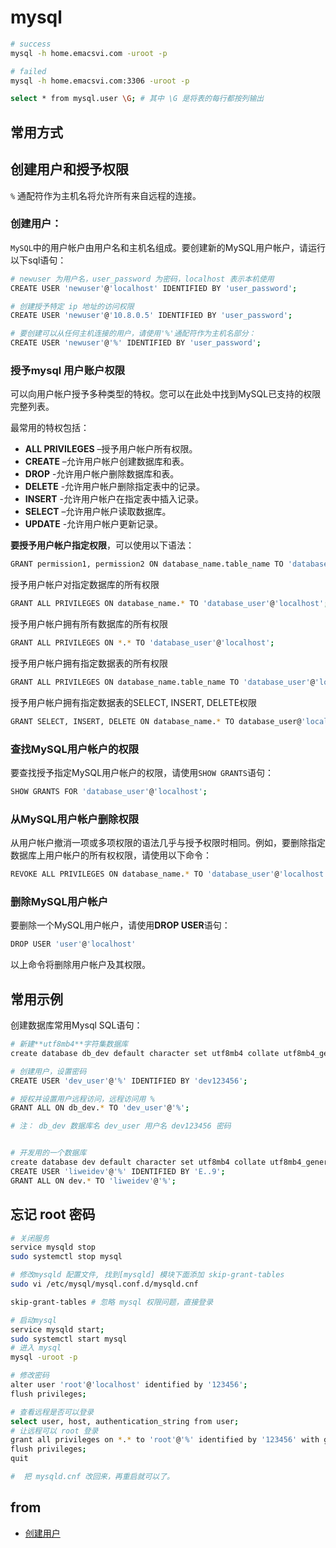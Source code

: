 # mysql

```bash
# success
mysql -h home.emacsvi.com -uroot -p

# failed
mysql -h home.emacsvi.com:3306 -uroot -p

select * from mysql.user \G; # 其中 \G 是将表的每行都按列输出
```

## 常用方式

## 创建用户和授予权限

`%` 通配符作为主机名将允许所有来自远程的连接。

### 创建用户： 

`MySQL`中的用户帐户由用户名和主机名组成。要创建新的MySQL用户帐户，请运行以下sql语句：

```bash
# newuser 为用户名，user_password 为密码，localhost 表示本机使用
CREATE USER 'newuser'@'localhost' IDENTIFIED BY 'user_password';

# 创建授予特定 ip 地址的访问权限
CREATE USER 'newuser'@'10.8.0.5' IDENTIFIED BY 'user_password';

# 要创建可以从任何主机连接的用户，请使用'%'通配符作为主机名部分：
CREATE USER 'newuser'@'%' IDENTIFIED BY 'user_password';

```

### 授予mysql 用户账户权限

可以向用户帐户授予多种类型的特权。您可以在此处中找到MySQL已支持的权限完整列表。

最常用的特权包括：

- **ALL PRIVILEGES** –授予用户帐户所有权限。
- **CREATE** –允许用户帐户创建数据库和表。
- **DROP** -允许用户帐户删除数据库和表。
- **DELETE** -允许用户帐户删除指定表中的记录。
- **INSERT** -允许用户帐户在指定表中插入记录。
- **SELECT** –允许用户帐户读取数据库。
- **UPDATE** -允许用户帐户更新记录。

**要授予用户帐户指定权限**，可以使用以下语法：

```bash
GRANT permission1, permission2 ON database_name.table_name TO 'database_user'@'localhost';
```

授予用户帐户对指定数据库的所有权限
```bash
GRANT ALL PRIVILEGES ON database_name.* TO 'database_user'@'localhost';
```
授予用户帐户拥有所有数据库的所有权限
```bash
GRANT ALL PRIVILEGES ON *.* TO 'database_user'@'localhost';
```
授予用户帐户拥有指定数据表的所有权限
```bash
GRANT ALL PRIVILEGES ON database_name.table_name TO 'database_user'@'localhost';
```
授予用户帐户拥有指定数据表的SELECT, INSERT, DELETE权限
```bash
GRANT SELECT, INSERT, DELETE ON database_name.* TO database_user@'localhost';
```
### 查找MySQL用户帐户的权限

要查找授予指定MySQL用户帐户的权限，请使用`SHOW GRANTS`语句：

```bash
SHOW GRANTS FOR 'database_user'@'localhost';
```

### 从MySQL用户帐户删除权限

从用户帐户撤消一项或多项权限的语法几乎与授予权限时相同。例如，要删除指定数据库上用户帐户的所有权权限，请使用以下命令：
```bash
REVOKE ALL PRIVILEGES ON database_name.* TO 'database_user'@'localhost';
```
### 删除MySQL用户帐户

要删除一个MySQL用户帐户，请使用**DROP USER**语句：

```bash
DROP USER 'user'@'localhost'
```
以上命令将删除用户帐户及其权限。


## 常用示例

创建数据库常用Mysql SQL语句：

```bash
# 新建**utf8mb4**字符集数据库
create database db_dev default character set utf8mb4 collate utf8mb4_general_ci;

# 创建用户，设置密码
CREATE USER 'dev_user'@'%' IDENTIFIED BY 'dev123456';

# 授权并设置用户远程访问，远程访问用 %
GRANT ALL ON db_dev.* TO 'dev_user'@'%';

# 注： db_dev 数据库名 dev_user 用户名 dev123456 密码


# 开发用的一个数据库
create database dev default character set utf8mb4 collate utf8mb4_general_ci;
CREATE USER 'liweidev'@'%' IDENTIFIED BY 'E..9';
GRANT ALL ON dev.* TO 'liweidev'@'%';
```


## 忘记 root 密码

```bash
# 关闭服务
service mysqld stop
sudo systemctl stop mysql

# 修改mysqld 配置文件, 找到[mysqld] 模块下面添加 skip-grant-tables
sudo vi /etc/mysql/mysql.conf.d/mysqld.cnf

skip-grant-tables # 忽略 mysql 权限问题，直接登录

# 启动mysql
service mysqld start;
sudo systemctl start mysql
# 进入 mysql
mysql -uroot -p

# 修改密码
alter user 'root'@'localhost' identified by '123456';
flush privileges;

# 查看远程是否可以登录
select user, host, authentication_string from user;
# 让远程可以 root 登录
grant all privileges on *.* to 'root'@'%' identified by '123456' with grant option;
flush privileges;
quit

#  把 mysqld.cnf 改回来，再重启就可以了。
```


## from

- [创建用户](https://www.myfreax.com/how-to-create-mysql-user-accounts-and-grant-privileges/)

